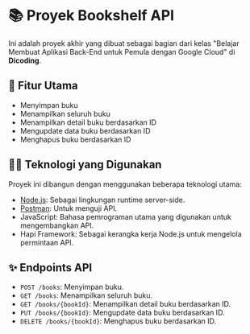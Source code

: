 # 📚 Proyek Bookshelf API
Ini adalah proyek akhir yang dibuat sebagai bagian dari kelas "Belajar Membuat Aplikasi Back-End untuk Pemula dengan Google Cloud" di **Dicoding**.

## 🥇 Fitur Utama

- Menyimpan buku 
- Menampilkan seluruh buku
- Menampilkan detail buku berdasarkan ID
- Mengupdate data buku berdasarkan ID
- Menghapus buku berdasarkan ID

## 👩‍💻 Teknologi yang Digunakan

Proyek ini dibangun dengan menggunakan beberapa teknologi utama:

- [Node.js](https://nodejs.org/): Sebagai lingkungan runtime server-side.
- [Postman](https://www.postman.com/): Untuk menguji API.
- JavaScript: Bahasa pemrograman utama yang digunakan untuk mengembangkan API.
- Hapi Framework: Sebagai kerangka kerja Node.js untuk mengelola permintaan API.

## ✨ Endpoints API

- `POST /books`: Menyimpan buku.
- `GET /books`: Menampilkan seluruh buku.
- `GET /books/{bookId}`: Menampilkan detail buku berdasarkan ID.
- `PUT /books/{bookId}`: Mengupdate data buku berdasarkan ID.
- `DELETE /books/{bookId}`: Menghapus buku berdasarkan ID.






